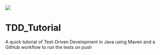![](https://github.com/dorf8839/TDD_Tutorial/workflows/tests/badge.svg)

# TDD_Tutorial

A quick tutorial of Test-Driven Development in Java using Maven and a GitHub workflow to run the tests on push
